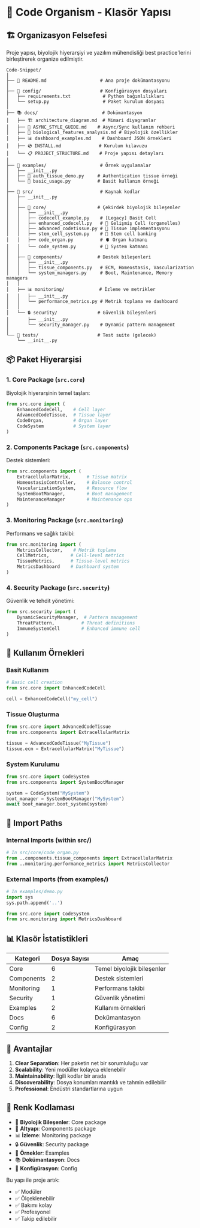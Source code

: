 # 📁 Code Organism - Klasör Yapısı

## 🏗️ Organizasyon Felsefesi

Proje yapısı, biyolojik hiyerarşiyi ve yazılım mühendisliği best practice'lerini birleştirerek organize edilmiştir.

```
Code-Snippet/
│
├── 📄 README.md                    # Ana proje dokümantasyonu
│
├── 🔧 config/                      # Konfigürasyon dosyaları
│   ├── requirements.txt            # Python bağımlılıkları
│   └── setup.py                    # Paket kurulum dosyası
│
├── 📚 docs/                        # Dokümantasyon
│   ├── 🏗️ architecture_diagram.md  # Mimari diyagramlar
│   ├── 🔄 ASYNC_STYLE_GUIDE.md    # Async/Sync kullanım rehberi
│   ├── 🧬 biological_features_analysis.md # Biyolojik özellikler
│   ├── 📊 dashboard_examples.md    # Dashboard JSON örnekleri
│   ├── 💿 INSTALL.md              # Kurulum kılavuzu
│   └── 📋 PROJECT_STRUCTURE.md    # Proje yapısı detayları
│
├── 🔬 examples/                    # Örnek uygulamalar
│   ├── __init__.py
│   ├── 🔐 auth_tissue_demo.py     # Authentication tissue örneği
│   └── 🎯 basic_usage.py          # Basit kullanım örneği
│
├── 🧬 src/                         # Kaynak kodlar
│   ├── __init__.py
│   │
│   ├── 🧫 core/                   # Çekirdek biyolojik bileşenler
│   │   ├── __init__.py
│   │   ├── codecell_example.py    # [Legacy] Basit Cell
│   │   ├── enhanced_codecell.py   # 🧬 Gelişmiş Cell (organelles)
│   │   ├── advanced_codetissue.py # 🧪 Tissue implementasyonu
│   │   ├── stem_cell_system.py    # 🏦 Stem cell banking
│   │   ├── code_organ.py          # 🫀 Organ katmanı
│   │   └── code_system.py         # 🧠 System katmanı
│   │
│   ├── 🔩 components/             # Destek bileşenleri
│   │   ├── __init__.py
│   │   ├── tissue_components.py   # ECM, Homeostasis, Vascularization
│   │   └── system_managers.py     # Boot, Maintenance, Memory managers
│   │
│   ├── 📊 monitoring/             # İzleme ve metrikler
│   │   ├── __init__.py
│   │   └── performance_metrics.py # Metrik toplama ve dashboard
│   │
│   └── 🔒 security/               # Güvenlik bileşenleri
│       ├── __init__.py
│       └── security_manager.py    # Dynamic pattern management
│
└── 🧪 tests/                      # Test suite (gelecek)
    └── __init__.py
```

## 📦 Paket Hiyerarşisi

### 1. **Core Package** (`src.core`)
Biyolojik hiyerarşinin temel taşları:

```python
from src.core import (
    EnhancedCodeCell,    # Cell layer
    AdvancedCodeTissue,  # Tissue layer
    CodeOrgan,           # Organ layer
    CodeSystem           # System layer
)
```

### 2. **Components Package** (`src.components`)
Destek sistemleri:

```python
from src.components import (
    ExtracellularMatrix,      # Tissue matrix
    HomeostasisController,    # Balance control
    VascularizationSystem,    # Resource flow
    SystemBootManager,        # Boot management
    MaintenanceManager        # Maintenance ops
)
```

### 3. **Monitoring Package** (`src.monitoring`)
Performans ve sağlık takibi:

```python
from src.monitoring import (
    MetricsCollector,    # Metrik toplama
    CellMetrics,        # Cell-level metrics
    TissueMetrics,      # Tissue-level metrics
    MetricsDashboard    # Dashboard system
)
```

### 4. **Security Package** (`src.security`)
Güvenlik ve tehdit yönetimi:

```python
from src.security import (
    DynamicSecurityManager,  # Pattern management
    ThreatPattern,          # Threat definitions
    ImmuneSystemCell        # Enhanced immune cell
)
```

## 🎯 Kullanım Örnekleri

### Basit Kullanım
```python
# Basic cell creation
from src.core import EnhancedCodeCell

cell = EnhancedCodeCell("my_cell")
```

### Tissue Oluşturma
```python
from src.core import AdvancedCodeTissue
from src.components import ExtracellularMatrix

tissue = AdvancedCodeTissue("MyTissue")
tissue.ecm = ExtracellularMatrix("MyTissue")
```

### System Kurulumu
```python
from src.core import CodeSystem
from src.components import SystemBootManager

system = CodeSystem("MySystem")
boot_manager = SystemBootManager("MySystem")
await boot_manager.boot_system(system)
```

## 🔄 Import Paths

### Internal Imports (within src/)
```python
# In src/core/code_organ.py
from ..components.tissue_components import ExtracellularMatrix
from ..monitoring.performance_metrics import MetricsCollector
```

### External Imports (from examples/)
```python
# In examples/demo.py
import sys
sys.path.append('..')

from src.core import CodeSystem
from src.monitoring import MetricsDashboard
```

## 📊 Klasör İstatistikleri

| Kategori | Dosya Sayısı | Amaç |
|----------|--------------|------|
| Core | 6 | Temel biyolojik bileşenler |
| Components | 2 | Destek sistemleri |
| Monitoring | 1 | Performans takibi |
| Security | 1 | Güvenlik yönetimi |
| Examples | 2 | Kullanım örnekleri |
| Docs | 6 | Dokümantasyon |
| Config | 2 | Konfigürasyon |

## 🚀 Avantajlar

1. **Clear Separation**: Her paketin net bir sorumluluğu var
2. **Scalability**: Yeni modüller kolayca eklenebilir
3. **Maintainability**: İlgili kodlar bir arada
4. **Discoverability**: Dosya konumları mantıklı ve tahmin edilebilir
5. **Professional**: Endüstri standartlarına uygun

## 🎨 Renk Kodlaması

- 🧬 **Biyolojik Bileşenler**: Core package
- 🔩 **Altyapı**: Components package
- 📊 **İzleme**: Monitoring package
- 🔒 **Güvenlik**: Security package
- 🔬 **Örnekler**: Examples
- 📚 **Dokümantasyon**: Docs
- 🔧 **Konfigürasyon**: Config

Bu yapı ile proje artık:
- ✅ Modüler
- ✅ Ölçeklenebilir
- ✅ Bakımı kolay
- ✅ Profesyonel
- ✅ Takip edilebilir